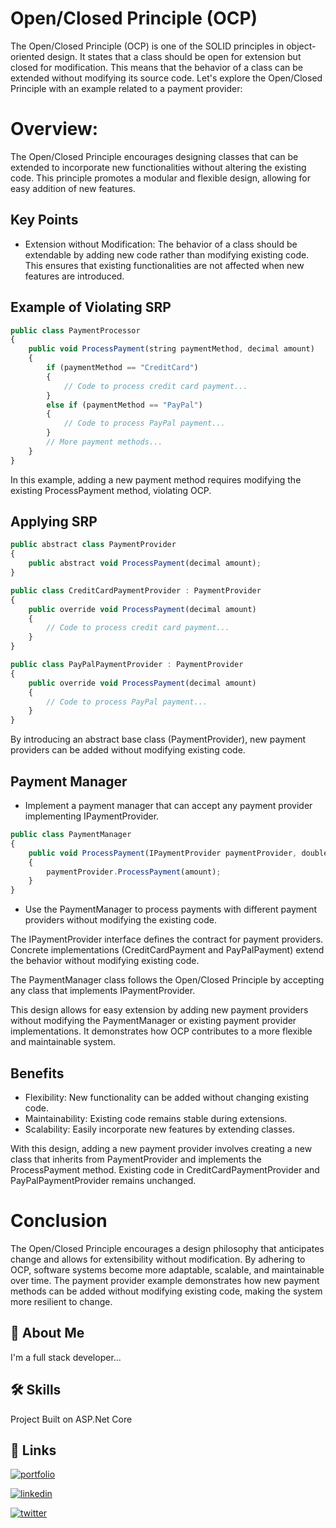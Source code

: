 
# Open/Closed Principle (OCP)

The Open/Closed Principle (OCP) is one of the SOLID principles in object-oriented design. It states that a class should be open for extension but closed for modification. This means that the behavior of a class can be extended without modifying its source code. Let's explore the Open/Closed Principle with an example related to a payment provider:

# Overview: 

The Open/Closed Principle encourages designing classes that can be extended to incorporate new functionalities without altering the existing code. This principle promotes a modular and flexible design, allowing for easy addition of new features.




## Key Points

- Extension without Modification: The behavior of a class should be extendable by adding new code rather than modifying existing code. This ensures that existing functionalities are not affected when new features are introduced.


## Example of Violating SRP

```javascript
public class PaymentProcessor
{
    public void ProcessPayment(string paymentMethod, decimal amount)
    {
        if (paymentMethod == "CreditCard")
        {
            // Code to process credit card payment...
        }
        else if (paymentMethod == "PayPal")
        {
            // Code to process PayPal payment...
        }
        // More payment methods...
    }
}
```

In this example, adding a new payment method requires modifying the existing ProcessPayment method, violating OCP.

## Applying SRP

```javascript
public abstract class PaymentProvider
{
    public abstract void ProcessPayment(decimal amount);
}

public class CreditCardPaymentProvider : PaymentProvider
{
    public override void ProcessPayment(decimal amount)
    {
        // Code to process credit card payment...
    }
}

public class PayPalPaymentProvider : PaymentProvider
{
    public override void ProcessPayment(decimal amount)
    {
        // Code to process PayPal payment...
    }
}
```
By introducing an abstract base class (PaymentProvider), new payment providers can be added without modifying existing code.


## Payment Manager

- Implement a payment manager that can accept any payment provider implementing IPaymentProvider.

```javascript
public class PaymentManager
{
    public void ProcessPayment(IPaymentProvider paymentProvider, double amount)
    {
        paymentProvider.ProcessPayment(amount);
    }
}
```
- Use the PaymentManager to process payments with different payment providers without modifying the existing code.

The IPaymentProvider interface defines the contract for payment providers.
Concrete implementations (CreditCardPayment and PayPalPayment) extend the behavior without modifying existing code.

The PaymentManager class follows the Open/Closed Principle by accepting any class that implements IPaymentProvider.

This design allows for easy extension by adding new payment providers without modifying the PaymentManager or existing payment provider implementations. It demonstrates how OCP contributes to a more flexible and maintainable system.



## Benefits

- Flexibility: New functionality can be added without changing existing code.
- Maintainability: Existing code remains stable during extensions.
- Scalability: Easily incorporate new features by extending classes.

With this design, adding a new payment provider involves creating a new class that inherits from PaymentProvider and implements the ProcessPayment method. Existing code in CreditCardPaymentProvider and PayPalPaymentProvider remains unchanged.


# Conclusion
The Open/Closed Principle encourages a design philosophy that anticipates change and allows for extensibility without modification. By adhering to OCP, software systems become more adaptable, scalable, and maintainable over time. The payment provider example demonstrates how new payment methods can be added without modifying existing code, making the system more resilient to change.
## 🚀 About Me
I'm a full stack developer...


## 🛠 Skills
Project Built on ASP.Net Core


## 🔗 Links
[![portfolio](https://img.shields.io/badge/my_portfolio-000?style=for-the-badge&logo=ko-fi&logoColor=white)](https://vishwaskapte.netlify.app/)

[![linkedin](https://img.shields.io/badge/linkedin-0A66C2?style=for-the-badge&logo=linkedin&logoColor=white)](https://www.linkedin.com/in/vishwas-kapte-47535621/)

[![twitter](https://img.shields.io/badge/github-1DA1F2?style=for-the-badge&logo=github&logoColor=white)](https://github.com/vishwaskapte/SingleResposibilityPrinciple/)

